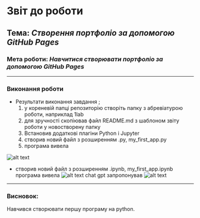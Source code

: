 # Звіт до роботи
## Тема: _Створення портфоліо за допомогою GitHub Pages_
### Мета роботи: _Навчитися створювати портфоліо за допомогою GitHub Pages_

---
### Виконання роботи
* Результати виконання завдання ;
    1. у кореневій папці репозиторію створіть папку з абревіатурою роботи, наприклад 1lab
    1. для зручності скопіював файл README.md з шаблоном звіту роботи у новостворену папку
    1. Встановив додаткові плагіни Python i Jupyter
    1. створив новий файл з розширенням .py, my_first_app.py
    1. програма вивела 


    
 ![alt text](./picture/Screenshot52.png "Результат програми")

* створив новий файл з розширенням .ipynb,  my_first_app.ipynb
програма вивела
![alt text](./picture/Screenshot53.png "Результат програми")
chat gpt запропонував
![alt text](./picture/Screenshot55.png "Chat gpt")

  
---
### Висновок:
 Навчився створювати першу програму на python.